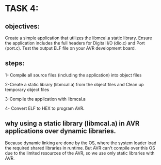 # TASK 4:

## objectives:

Create a simple application that utilizes the libmcal.a static library. Ensure the application
includes the full headers for Digital I/O (dio.c) and Port (port.c). Test the output ELF file on
your AVR development board.

## steps:

1- Compile all source files (including the application) into object files

2-Create a static library (libmcal.a) from the object files and Clean up temporary object files

3-Compile the application with libmcal.a

4- Convert ELF to HEX to program AVR.



## why using a static library (libmcal.a) in AVR applications over dynamic libraries.

Because dynamic linking are done by the OS, where the system loader load the required shared libraries in runtime. But AVR can't compile over this OS due to the limited resources of the AVR, so we use only static libraries with AVR.

